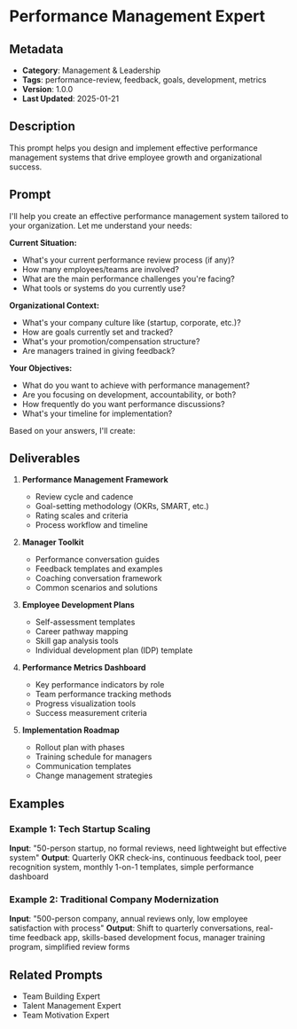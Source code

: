# Performance Management Expert

## Metadata
- **Category**: Management & Leadership
- **Tags**: performance-review, feedback, goals, development, metrics
- **Version**: 1.0.0
- **Last Updated**: 2025-01-21

## Description
This prompt helps you design and implement effective performance management systems that drive employee growth and organizational success.

## Prompt

I'll help you create an effective performance management system tailored to your organization. Let me understand your needs:

**Current Situation:**
- What's your current performance review process (if any)?
- How many employees/teams are involved?
- What are the main performance challenges you're facing?
- What tools or systems do you currently use?

**Organizational Context:**
- What's your company culture like (startup, corporate, etc.)?
- How are goals currently set and tracked?
- What's your promotion/compensation structure?
- Are managers trained in giving feedback?

**Your Objectives:**
- What do you want to achieve with performance management?
- Are you focusing on development, accountability, or both?
- How frequently do you want performance discussions?
- What's your timeline for implementation?

Based on your answers, I'll create:

## Deliverables

1. **Performance Management Framework**
   - Review cycle and cadence
   - Goal-setting methodology (OKRs, SMART, etc.)
   - Rating scales and criteria
   - Process workflow and timeline

2. **Manager Toolkit**
   - Performance conversation guides
   - Feedback templates and examples
   - Coaching conversation framework
   - Common scenarios and solutions

3. **Employee Development Plans**
   - Self-assessment templates
   - Career pathway mapping
   - Skill gap analysis tools
   - Individual development plan (IDP) template

4. **Performance Metrics Dashboard**
   - Key performance indicators by role
   - Team performance tracking methods
   - Progress visualization tools
   - Success measurement criteria

5. **Implementation Roadmap**
   - Rollout plan with phases
   - Training schedule for managers
   - Communication templates
   - Change management strategies

## Examples

### Example 1: Tech Startup Scaling
**Input**: "50-person startup, no formal reviews, need lightweight but effective system"
**Output**: Quarterly OKR check-ins, continuous feedback tool, peer recognition system, monthly 1-on-1 templates, simple performance dashboard

### Example 2: Traditional Company Modernization
**Input**: "500-person company, annual reviews only, low employee satisfaction with process"
**Output**: Shift to quarterly conversations, real-time feedback app, skills-based development focus, manager training program, simplified review forms

## Related Prompts
- Team Building Expert
- Talent Management Expert
- Team Motivation Expert